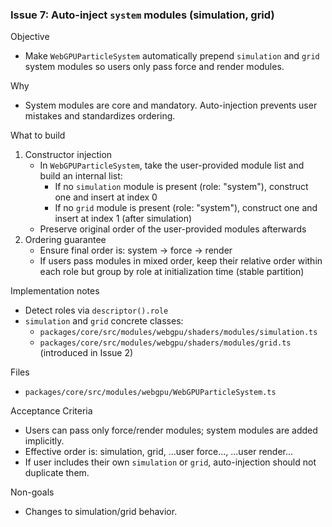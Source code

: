 ### Issue 7: Auto-inject `system` modules (simulation, grid)

Objective

- Make `WebGPUParticleSystem` automatically prepend `simulation` and `grid` system modules so users only pass force and render modules.

Why

- System modules are core and mandatory. Auto-injection prevents user mistakes and standardizes ordering.

What to build

1. Constructor injection
   - In `WebGPUParticleSystem`, take the user-provided module list and build an internal list:
     - If no `simulation` module is present (role: "system"), construct one and insert at index 0
     - If no `grid` module is present (role: "system"), construct one and insert at index 1 (after simulation)
   - Preserve original order of the user-provided modules afterwards
2. Ordering guarantee
   - Ensure final order is: system → force → render
   - If users pass modules in mixed order, keep their relative order within each role but group by role at initialization time (stable partition)

Implementation notes

- Detect roles via `descriptor().role`
- `simulation` and `grid` concrete classes:
  - `packages/core/src/modules/webgpu/shaders/modules/simulation.ts`
  - `packages/core/src/modules/webgpu/shaders/modules/grid.ts` (introduced in Issue 2)

Files

- `packages/core/src/modules/webgpu/WebGPUParticleSystem.ts`

Acceptance Criteria

- Users can pass only force/render modules; system modules are added implicitly.
- Effective order is: simulation, grid, ...user force..., ...user render...
- If user includes their own `simulation` or `grid`, auto-injection should not duplicate them.

Non-goals

- Changes to simulation/grid behavior.
